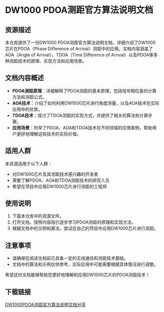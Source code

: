 # DW1000 PDOA测距官方算法说明文档

## 资源描述

本仓库提供了一份DW1000 PDOA测距官方算法说明文档，详细介绍了DW1000芯片在PDOA（Phase Difference of Arrival）测距中的应用。文档内容涵盖了AOA（Angle of Arrival）、TDOA（Time Difference of Arrival）以及PDOA等多种测距技术的原理、实现方法和应用场景。

## 文档内容概述

- **PDOA测距原理**：详细解释了PDOA测距的基本原理，包括信号相位差的计算方法和测距公式。
- **AOA技术**：介绍了如何利用DW1000芯片进行角度测量，以及AOA技术在实际应用中的优势。
- **TDOA技术**：探讨了TDOA测距的实现方式，并提供了相关的算法和计算步骤。
- **应用场景**：列举了PDOA、AOA和TDOA技术在不同领域的应用案例，帮助用户更好地理解这些技术的实际价值。

## 适用人群

本资源适用于以下人群：

- 对DW1000芯片及其测距技术感兴趣的开发者
- 需要了解PDOA、AOA和TDOA测距技术的研究人员
- 希望在项目中应用DW1000芯片进行测距的工程师

## 使用说明

1. 下载本仓库中的资源文件。
2. 打开文档，按照内容指引逐步学习PDOA测距的原理和实现方法。
3. 根据文档中的示例和算法，尝试在自己的项目中应用DW1000芯片进行测距。

## 注意事项

- 请确保在阅读文档前已具备一定的无线通信和测距技术基础。
- 文档中的算法和示例仅供参考，实际应用中可能需要根据具体情况进行调整。

希望这份文档能够帮助您更好地理解和应用DW1000芯片的PDOA测距技术！

## 下载链接

[DW1000PDOA测距官方算法说明文档分享](https://pan.quark.cn/s/6827d6901a7f)